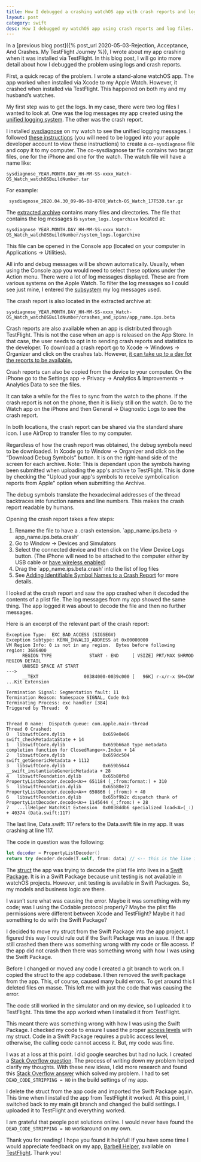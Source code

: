 ```yaml
---
title: How I debugged a crashing watchOS app with crash reports and log files
layout: post
category: swift
desc: How I debugged my watchOS app using crash reports and log files.
---
```


In a [previous blog post]({% post_url 2020-05-03-Rejection, Acceptance, And Crashes. My TestFlight Journey %}), I wrote about my app crashing when it was installed via TestFlight.  In this blog post, I will go into more detail about how I debugged the problem using logs and crash reports.

First, a quick recap of the problem.  I wrote a stand-alone watchOS app.  The app worked when installed via Xcode to my Apple Watch.  However, it crashed when installed via TestFlight.  This happened on both my and my husband’s watches. 

My first step was to get the logs.  In my case, there were two log files I wanted to look at.  One was the log messages my app created using the [unified logging system](https://developer.apple.com/documentation/os/logging).  The other was the crash report.

I installed [sysdiagnose](https://developer.apple.com/bug-reporting/profiles-and-logs/?platform=watchos&name=sysdiagnose) on my watch to see the unified logging messages. I followed [these instructions](https://download.developer.apple.com/iOS/watchOS_Logs/sysdiagnose_Logging_Instructions.pdf) (you will need to be logged into your apple developer account to view these instructions) to create a `co-sysdiagnose` file and copy it to my computer.  The co-sysdiagnose tar file contains two tar.gz files, one for the iPhone and one for the watch. The watch file will have a name like:

 
 ```
 sysdiagnose_YEAR.MONTH.DAY_HH-MM-SS-xxxx_Watch-OS_Watch_watchOSBuildNumber.tar
 ```

  

 For example: 
 
 ```
  sysdiagnose_2020.04.30_09-06-08-0700_Watch-OS_Watch_17T530.tar.gz
 ```
 

The [extracted archive](https://www.howtogeek.com/362203/what-is-a-tar.gz-file-and-how-do-i-open-it/) contains many files and directories.  The file that contains the log messages is `system_logs.logarchive` located at:

```
sysdiagnose_YEAR.MONTH.DAY_HH-MM-SS-xxxx_Watch-OS_Watch_watchOSBuildNumber/system_logs.logarchive
```

 This file can be opened in the Console app (located on your computer in Applications -> Utilities).  

All info and debug messages will be shown automatically.  Usually, when using the Console app you would need to select these options under the Action menu. There were a lot of log messages displayed. These are from various systems on the Apple Watch. To filter the log messages so I could see just mine, I entered the [subsystem](https://developer.apple.com/documentation/os/logging/logging_a_message) my log messages used.

The crash report is also located in the extracted archive at:

 ```
 sysdiagnose_YEAR.MONTH.DAY_HH-MM-SS-xxxx_Watch-OS_Watch_watchOSBuildNumber/crashes_and_spins/app_name.ips.beta
 ```

Crash reports are also available when an app is distributed through TestFlight.  This is not the case when an app is released on the App Store. In that case, the user needs to opt in to sending crash reports and statistics to the developer.  To download a crash report go to Xcode -> Windows -> Organizer and click on the crashes tab. However, [it can take up to a day for the reports to be available.](https://help.apple.com/xcode/mac/current/#/dev861f46ea8)

Crash reports can also be copied from the device to your computer.  On the iPhone go to the Settings app -> Privacy -> Analytics & Improvements -> Analytics Data to see the files.

It can take a while for the files to sync from the watch to the phone.  If the crash report is not on the phone, then it is likely still on the watch.  Go to the Watch app on the iPhone and then General -> Diagnostic Logs to see the crash report.

In both locations, the crash report can be shared via the standard share icon.  I use AirDrop to transfer files to my computer.

Regardless of how the crash report was obtained, the debug symbols need to be downloaded.  In Xcode go to Window -> Organizer and click on the “Download Debug Symbols” button. It is on the right-hand side of the screen for each archive. Note: This is dependant upon the symbols having been submitted when uploading the app's archive to TestFlight. This is done by checking the "Upload your app's symbols to receive symbolication reports from Apple" option when submitting the Archive.

The debug symbols translate the hexadecimal
addresses of the thread backtraces into function names and line numbers.  This makes the crash report readable by humans.

Opening the crash report takes a few steps:
1. Rename the file to have a .crash extension. `app_name.ips.beta -> app_name.ips.beta.crash’
2.  Go to Window -> Devices and Simulators
3. Select the connected device and then click on the View Device Logs button. (The iPhone will need to be attached to the computer either by USB cable or [have wireless enabled](https://help.apple.com/xcode/mac/11.0/index.html?localePath=en.lproj#/devbc48d1bad))
4. Drag the `app_name.ips.beta.crash’ into the list of log files
5. See [Adding Identifiable Symbol Names to a Crash Report](https://developer.apple.com/documentation/xcode/diagnosing_issues_using_crash_reports_and_device_logs/adding_identifiable_symbol_names_to_a_crash_report) for more details.

I looked at the crash report and saw the app crashed when it decoded the contents of a plist file.  The log messages from my app showed the same thing.  The app logged it was about to decode the file and then no further messages.

Here is an excerpt of the relevant part of the crash report:

```
Exception Type:  EXC_BAD_ACCESS (SIGSEGV)
Exception Subtype: KERN_INVALID_ADDRESS at 0x00000000
VM Region Info: 0 is not in any region.  Bytes before following region: 3686400
      REGION TYPE              START - END     [ VSIZE] PRT/MAX SHRMOD  REGION DETAIL
      UNUSED SPACE AT START
--->  
      __TEXT                 00384000-0039c000 [   96K] r-x/r-x SM=COW  ...Kit Extension

Termination Signal: Segmentation fault: 11
Termination Reason: Namespace SIGNAL, Code 0xb
Terminating Process: exc handler [384]
Triggered by Thread:  0


Thread 0 name:  Dispatch queue: com.apple.main-thread
Thread 0 Crashed:
0   libswiftCore.dylib              0x659e0e06 swift_checkMetadataState + 14
1   libswiftCore.dylib              0x659b66a8 type metadata completion function for ClosedRange<>.Index + 14
2   libswiftCore.dylib              0x659dc504 swift_getGenericMetadata + 1112
3   libswiftCore.dylib              0x659b5644 __swift_instantiateGenericMetadata + 28
4   libswiftFoundation.dylib        0x65b80fb0 PropertyListDecoder.decode<A>+ 651184 (_:from:format:) + 310
5   libswiftFoundation.dylib        0x65b80e72 PropertyListDecoder.decode<A>+ 650866 (_:from:) + 40
6   libswiftFoundation.dylib        0x65bf9b2c dispatch thunk of PropertyListDecoder.decode<A>+ 1145644 (_:from:) + 28
7   ...llHelper WatchKit Extension  0x0038ddb6 specialized load<A>(_:) + 40374 (Data.swift:117)

```

The last line, Data.swift: 117 refers to the Data.swift file in my app.  It was crashing at line 117.

The code in question was the following:
```swift
let decoder = PropertyListDecoder()
return try decoder.decode(T.self, from: data) // <-- this is the line it crashed at

```

The [struct](https://docs.swift.org/swift-book/LanguageGuide/ClassesAndStructures.html) the app was trying to decode the plist file into lives in a [Swift Package](https://swift.org/package-manager/). It is in a Swift Package because unit testing is not available in watchOS projects.  However, unit testing is available in Swift Packages. So, my models and business logic are there. 

I wasn’t sure what was causing the error. Maybe it was something with my code; was I using the Codable protocol properly? Maybe the plist file permissions were different between Xcode and TestFlight? Maybe it had something to do with the Swift Package?  

I decided to move my struct from the Swift Package into the app project.  I figured this way I could rule out if the Swift Package was an issue.  If the app still crashed then there was something wrong with my code or file access.  If the app did not crash then there was something wrong with how I was using the Swift Package.

Before I changed or moved any code I created a git branch to work on.  I copied the struct to the app codebase.  I then removed the swift package from the app.  This, of course, caused many build errors.  To get around this I deleted files en masse. This left me with just the code that was causing the error.  

The code still worked in the simulator and on my device, so I uploaded it to TestFlight.  This time the app worked when I installed it from TestFlight.

This meant there was something wrong with how I was using the Swift Package.  I checked my code to ensure I used the proper [access levels](https://docs.swift.org/swift-book/LanguageGuide/AccessControl.html) with my struct. Code in a Swift Package requires a public access level, otherwise, the calling code cannot access it. But, my code was fine.

I was at a loss at this point. I did google searches but had no luck.  I created a [Stack Overflow question](https://stackoverflow.com/questions/61529502/swift-propertylistdecoder-not-working-on-type-from-swift-package). The process of writing down my problem helped clarify my thoughts. With these new ideas, I did more research and found this [Stack Overflow answer](https://stackoverflow.com/questions/58801669/testflight-installed-app-crash-with-swift-package-manager-dependencies/58948017#58948017) which solved my problem.  I had to set `DEAD_CODE_STRIPPING = NO` in the build settings of my app.

I delete the struct from the app code and imported the Swift Package again. This time when I installed the app from TestFlight it worked.  At this point, I switched back to my main git branch and changed the build settings.  I uploaded it to TestFlight and everything worked.

I am grateful that people post solutions online. I would never have found the `DEAD_CODE_STRIPPING = NO` workaround on my own.

Thank you for reading! I hope you found it helpful!  If you have some time I would appreciate feedback on my app, [Barbell Helper](https://barbellhelper.com/), available on [TestFlight](https://testflight.apple.com/join/s0jqslOG). Thank you!